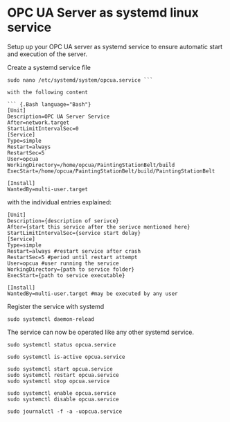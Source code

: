 # OPC UA Server as systemd linux service

Setup up your OPC UA server as systemd service to ensure automatic start and execution of the server.

Create a systemd service file

``` {.Bash language="Bash"}
sudo nano /etc/systemd/system/opcua.service ```

with the following content 

``` {.Bash language="Bash"}
[Unit]
Description=OPC UA Server Service
After=network.target
StartLimitIntervalSec=0
[Service]
Type=simple
Restart=always
RestartSec=5
User=opcua
WorkingDirectory=/home/opcua/PaintingStationBelt/build
ExecStart=/home/opcua/PaintingStationBelt/build/PaintingStationBelt

[Install]
WantedBy=multi-user.target
```

with the individual entries explained:

``` {.Bash language="Bash"}
[Unit]
Description={description of serivce}
After={start this service after the serivce mentioned here}
StartLimitIntervalSec={service start delay}
[Service]
Type=simple 
Restart=always #restart service after crash 
RestartSec=5 #period until restart attempt
User=opcua #user running the service
WorkingDirectory={path to service folder}
ExecStart={path to service executable}

[Install]
WantedBy=multi-user.target #may be executed by any user
```

Register the service with systemd

``` {.Bash language="Bash"}
sudo systemctl daemon-reload
```

The service can now be operated like any other systemd service.

``` {.Bash language="Bash"}
sudo systemctl status opcua.service
```

``` {.Bash language="Bash"}
sudo systemctl is-active opcua.service
```

``` {.Bash language="Bash"}
sudo systemctl start opcua.service
sudo systemctl restart opcua.service 
sudo systemctl stop opcua.service 
```

``` {.Bash language="Bash"}
sudo systemctl enable opcua.service 
sudo systemctl disable opcua.service 
```

``` {.Bash language="Bash"}
sudo journalctl -f -a -uopcua.service
```
